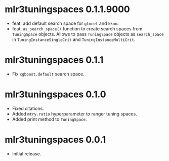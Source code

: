 # mlr3tuningspaces 0.1.1.9000

* feat: add default search space for `glmnet` and `kknn`.
* feat: `as_search_space()` function to create search spaces from `TuningSpace`
  objects. Allows to pass `TuningSpace` objects as `search_space` in
  `TuningInstanceSingleCrit` and `TuningInstanceMultiCrit`.

# mlr3tuningspaces 0.1.1

* Fix `xgboost.default` search space.

# mlr3tuningspaces 0.1.0

* Fixed citations.
* Added `mtry.ratio` hyperparameter to ranger tuning spaces.
* Added print method to `TuningSpace`.

# mlr3tuningspaces 0.0.1

* Initial release.
